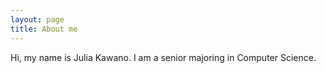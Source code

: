 ```yaml
---
layout: page
title: About me
---
```


Hi, my name is Julia Kawano. I am a senior majoring in Computer Science. 
